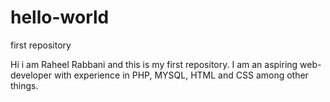 # hello-world
first repository

Hi i am Raheel Rabbani and this is my first repository. I am an aspiring web-developer with experience in PHP, MYSQL, HTML and CSS among other things.
